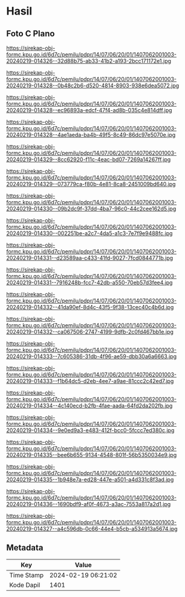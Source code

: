 # Hasil

## Foto C Plano

https://sirekap-obj-formc.kpu.go.id/6d7c/pemilu/pdpr/14/07/06/20/01/1407062001003-20240219-014326--32d88b75-ab33-41b2-a193-2bcc171172e1.jpg

https://sirekap-obj-formc.kpu.go.id/6d7c/pemilu/pdpr/14/07/06/20/01/1407062001003-20240219-014328--0b48c2b6-d520-4814-8903-938e6dea5072.jpg

https://sirekap-obj-formc.kpu.go.id/6d7c/pemilu/pdpr/14/07/06/20/01/1407062001003-20240219-014328--ec96893a-edcf-47f4-ad8b-035c4e814dff.jpg

https://sirekap-obj-formc.kpu.go.id/6d7c/pemilu/pdpr/14/07/06/20/01/1407062001003-20240219-014328--4ae1aeda-ba4b-49f5-8c49-86dc97e5070e.jpg

https://sirekap-obj-formc.kpu.go.id/6d7c/pemilu/pdpr/14/07/06/20/01/1407062001003-20240219-014329--8cc62920-f11c-4eac-bd07-7269a14267ff.jpg

https://sirekap-obj-formc.kpu.go.id/6d7c/pemilu/pdpr/14/07/06/20/01/1407062001003-20240219-014329--073779ca-f80b-4e81-8ca8-2451009bd640.jpg

https://sirekap-obj-formc.kpu.go.id/6d7c/pemilu/pdpr/14/07/06/20/01/1407062001003-20240219-014330--09b2dc9f-37dd-4ba7-96c0-44c2cee162d5.jpg

https://sirekap-obj-formc.kpu.go.id/6d7c/pemilu/pdpr/14/07/06/20/01/1407062001003-20240219-014330--002251be-a2c7-4da5-a1c3-7e7f9e9488fc.jpg

https://sirekap-obj-formc.kpu.go.id/6d7c/pemilu/pdpr/14/07/06/20/01/1407062001003-20240219-014331--d23589aa-c433-41fd-9027-7fcd0844771b.jpg

https://sirekap-obj-formc.kpu.go.id/6d7c/pemilu/pdpr/14/07/06/20/01/1407062001003-20240219-014331--7916248b-fcc7-42db-a550-70eb57d3fee4.jpg

https://sirekap-obj-formc.kpu.go.id/6d7c/pemilu/pdpr/14/07/06/20/01/1407062001003-20240219-014332--41da90ef-8d4c-43f5-9f38-13cec40c4b6d.jpg

https://sirekap-obj-formc.kpu.go.id/6d7c/pemilu/pdpr/14/07/06/20/01/1407062001003-20240219-014332--ca067506-2747-4199-9dfb-2c0fd467bb1e.jpg

https://sirekap-obj-formc.kpu.go.id/6d7c/pemilu/pdpr/14/07/06/20/01/1407062001003-20240219-014333--7c605386-31db-4f96-ae59-dbb30a6a6663.jpg

https://sirekap-obj-formc.kpu.go.id/6d7c/pemilu/pdpr/14/07/06/20/01/1407062001003-20240219-014333--f1b64dc5-d2eb-4ee7-a9ae-81ccc2c42ed7.jpg

https://sirekap-obj-formc.kpu.go.id/6d7c/pemilu/pdpr/14/07/06/20/01/1407062001003-20240219-014334--4c140ecd-b2fb-4fae-aada-64fd2da202fb.jpg

https://sirekap-obj-formc.kpu.go.id/6d7c/pemilu/pdpr/14/07/06/20/01/1407062001003-20240219-014334--9e0ed9a3-e483-412f-bcc0-5fccc7ed380c.jpg

https://sirekap-obj-formc.kpu.go.id/6d7c/pemilu/pdpr/14/07/06/20/01/1407062001003-20240219-014335--bee6b655-9134-4548-801f-56b5350034e9.jpg

https://sirekap-obj-formc.kpu.go.id/6d7c/pemilu/pdpr/14/07/06/20/01/1407062001003-20240219-014335--1b948e7a-ed28-447e-a501-a4d331c8f3ad.jpg

https://sirekap-obj-formc.kpu.go.id/6d7c/pemilu/pdpr/14/07/06/20/01/1407062001003-20240219-014336--1690bdf9-af0f-4673-a3ac-7553a817a2d1.jpg

https://sirekap-obj-formc.kpu.go.id/6d7c/pemilu/pdpr/14/07/06/20/01/1407062001003-20240219-014327--a4c596db-0c66-44e4-b5cb-a534913a5674.jpg


## Metadata

| Key        | Value               |
| ---------- | ------------------- |
| Time Stamp | 2024-02-19 06:21:02 |
| Kode Dapil | 1401                |




